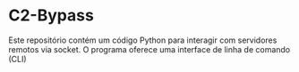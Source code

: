 # C2-Bypass
Este repositório contém um código Python para interagir com servidores remotos via socket. O programa oferece uma interface de linha de comando (CLI)
